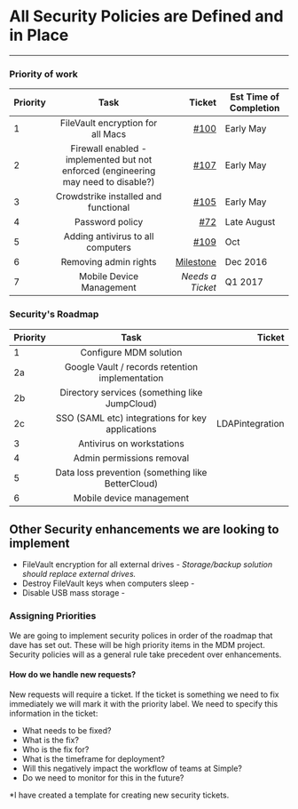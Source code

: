 # All Security Policies are Defined and in Place


---
### Priority of work

| Priority     | Task        | Ticket |Est Time of Completion| 
|--------------|:-----------:|--------:|-------|
|1| FileVault encryption for all Macs| [#100](https://github.banksimple.com/it/Casper/issues/100)|Early May|
|2| Firewall enabled - implemented but not enforced (engineering may need to disable?)|[#107](https://github.banksimple.com/it/Casper/issues/107)| Early May|
|3| Crowdstrike installed and functional|[#105](https://github.banksimple.com/it/Casper/issues/105)|Early May|
|4| Password policy | [#72](https://github.banksimple.com/it/Casper/issues/72)|Late August|
|5| Adding antivirus to all computers| [#109](https://github.banksimple.com/it/Casper/issues/109)|Oct|
|6| Removing admin rights| [Milestone](https://github.banksimple.com/it/Casper/milestones/Removed%20Admin%20Rights)|Dec 2016|
|7| Mobile Device Management| *Needs a Ticket* | Q1 2017|

### Security's Roadmap

| Priority     | Task        | Ticket |
| ------------- |:-------------:| -----:|
| 1  | Configure MDM solution | |
| 2a | Google Vault / records retention implementation | |
| 2b | Directory services (something like JumpCloud) | |
| 2c | SSO (SAML etc) integrations for key applications | LDAPintegration |
| 3  | Antivirus on workstations | |
| 4  | Admin permissions removal | |
| 5  | Data loss prevention (something like BetterCloud)| |
| 6  | Mobile device management | |



## Other Security enhancements we are looking to implement
- FileVault encryption for all external drives - *Storage/backup solution should replace external drives.*
- Destroy FileVault keys when computers sleep - 
- Disable USB mass storage - 


### Assigning Priorities

We are going to implement security polices in order of the roadmap that dave has set out. These will be high priority items in the MDM project. Security policies will as a general rule take precedent over enhancements. 

#### How do we handle new requests?
New requests will require a ticket. If the ticket is something we need to fix immediately we will mark it with the priority label. We need to specify this information in the ticket:

* What needs to be fixed?
* What is the fix?
* Who is the fix for?
* What is the timeframe for deployment?
* Will this negatively impact the workflow of teams at Simple?
* Do we need to monitor for this in the future?

*I have created a template for creating new security tickets.



